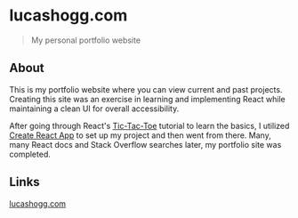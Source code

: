 # lucashogg.com

> My personal portfolio website

## About

This is my portfolio website where you can view current and past projects. Creating this site was an exercise in learning and implementing React while maintaining a clean UI for overall accessibility.

After going through React's [Tic-Tac-Toe](https://react.dev/learn/tutorial-tic-tac-toe) tutorial to learn the basics, I utilized [Create React App](https://create-react-app.dev/) to set up my project and then went from there. Many, many React docs and Stack Overflow searches later, my portfolio site was completed.

## Links

[lucashogg.com](https://lucashogg.com)
